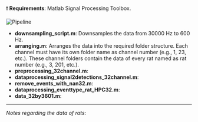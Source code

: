 :exclamation: **Requirements**: Matlab Signal Processing Toolbox.









![Pipeline](https://github.com/pelinozsezer/CBD/blob/main/Acute/Current-Source-Density-Analysis-(CSD)/data-processing-32-channels/pipeline.png)

- **downsampling_script.m**: Downsamples the data from 30000 Hz to 600 Hz.
- **arranging.m**: Arranges the data into the required folder structure. Each channel must have its own folder name as channel number (e.g., 1, 23, etc.). These channel folders contain the data of every rat named as rat number (e.g., 3, 201, etc.).
- **preprocessing_32channel.m**:
- **dataprocessing_signal2detections_32channel.m**:
- **remove_events_with_nan32.m**:
- **dataprocessing_eventtype_rat_HPC32.m**:
- **data_32by3601.m**:

------------------------------------
*Notes regarding the data of rats:*
